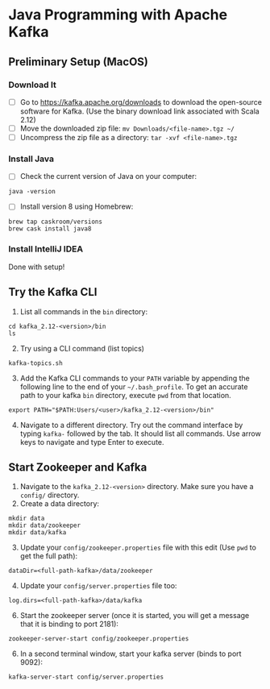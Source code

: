 # Java Programming with Apache Kafka

## Preliminary Setup (MacOS)

### Download It
- [ ] Go to https://kafka.apache.org/downloads to download the open-source software for Kafka. (Use the binary download link associated with Scala 2.12)
- [ ] Move the downloaded zip file: `mv Downloads/<file-name>.tgz ~/`
- [ ] Uncompress the zip file as a directory: `tar -xvf <file-name>.tgz`

### Install Java
- [ ] Check the current version of Java on your computer:
```
java -version 
```
- [ ] Install version 8 using Homebrew: 
```
brew tap caskroom/versions
brew cask install java8
```

### Install IntelliJ IDEA



Done with setup!

## Try the Kafka CLI
1. List all commands in the `bin` directory:
```
cd kafka_2.12-<version>/bin
ls 
```
2. Try using a CLI command (list topics)
```
kafka-topics.sh
```
3. Add the Kafka CLI commands to your `PATH` variable by appending the following line to the end of your `~/.bash_profile`. To get an accurate path to your kafka `bin` directory, execute `pwd` from that location.
```
export PATH="$PATH:Users/<user>/kafka_2.12-<version>/bin"
```
4. Navigate to a different directory. Try out the command interface by typing `kafka-` followed by the tab. It should list all commands. Use arrow keys to navigate and type Enter to execute. 

## Start Zookeeper and Kafka
1. Navigate to the `kafka_2.12-<version>` directory. Make sure you have a `config/` directory. 
2. Create a data directory:
```
mkdir data
mkdir data/zookeeper
mkdir data/kafka
```
3. Update your `config/zookeeper.properties` file with this edit (Use `pwd` to get the full path): 
```
dataDir=<full-path-kafka>/data/zookeeper
```
4. Update your `config/server.properties` file too:
```
log.dirs=<full-path-kafka>/data/kafka
```
6. Start the zookeeper server (once it is started, you will get a message that it is binding to port 2181):
```
zookeeper-server-start config/zookeeper.properties
```
6. In a second terminal window, start your kafka server (binds to port 9092):
```
kafka-server-start config/server.properties
```


